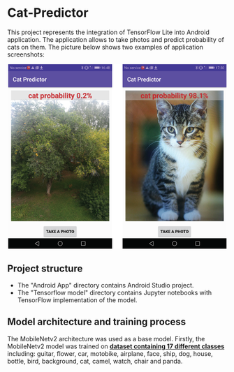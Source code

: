 # Cat-Predictor
This project represents the integration of TensorFlow Lite into Android application. 
The application allows to take photos and predict probability of cats on them. The picture below shows two examples of application screenshots:

<p align="center">
  <img src="images/android_results.png" width="500" />
</p>

## Project structure
* The "Android App" directory contains Android Studio project.
* The "Tensorflow model" directory contains Jupyter notebooks with TensorFlow implementation of the model.

## Model architecture and training process
The MobileNetv2 architecture was used as a base model.
Firstly, the MobileNetv2 model was trained on [**dataset containing 17 different classes**](https://www.kaggle.com/davidbirdy/17categories) including: guitar, flower, car, motobike, airplane, face, 
ship, dog, house, bottle, bird, background, cat, camel, watch, chair and panda.
